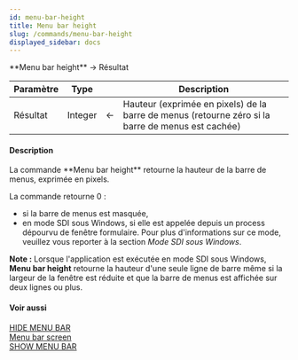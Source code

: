 ```yaml
---
id: menu-bar-height
title: Menu bar height
slug: /commands/menu-bar-height
displayed_sidebar: docs
---
```


<!--REF #_command_.Menu bar height.Syntax-->**Menu bar height**  -> Résultat<!-- END REF-->
<!--REF #_command_.Menu bar height.Params-->
| Paramètre | Type |  | Description |
| --- | --- | --- | --- |
| Résultat | Integer | &#8592; | Hauteur (exprimée en pixels) de la barre de menus (retourne zéro si la barre de menus est cachée) |

<!-- END REF-->

#### Description 

<!--REF #_command_.Menu bar height.Summary-->La commande **Menu bar height** retourne la hauteur de la barre de menus, exprimée en pixels.<!-- END REF--> 

La commande retourne 0 :

* si la barre de menus est masquée,
* en mode SDI sous Windows, si elle est appelée depuis un process dépourvu de fenêtre formulaire. Pour plus d'informations sur ce mode, veuillez vous reporter à la section *Mode SDI sous Windows*.

**Note :** Lorsque l'application est exécutée en mode SDI sous Windows, **Menu bar height** retourne la hauteur d'une seule ligne de barre même si la largeur de la fenêtre est réduite et que la barre de menus est affichée sur deux lignes ou plus. 

#### Voir aussi 

[HIDE MENU BAR](hide-menu-bar.md)  
[Menu bar screen](menu-bar-screen.md)  
[SHOW MENU BAR](show-menu-bar.md)  